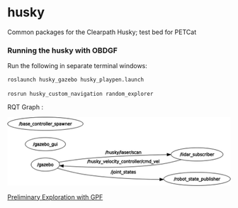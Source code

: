 # husky
Common packages for the Clearpath Husky; test bed for PETCat

### Running the husky with OBDGF
Run the following in separate terminal windows:


    roslaunch husky_gazebo husky_playpen.launch

    rosrun husky_custom_navigation random_explorer
RQT Graph : </br>

![RQT_GRAPH](/husky_custom_navigation/rosgraph.png)


<a href = "husky_custom_navigation/exploration.mp4">Preliminary Exploration with GPF</a>
